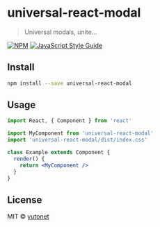 # universal-react-modal

> Universal modals, unite...

[![NPM](https://img.shields.io/npm/v/universal-react-modal.svg)](https://www.npmjs.com/package/universal-react-modal) [![JavaScript Style Guide](https://img.shields.io/badge/code_style-standard-brightgreen.svg)](https://standardjs.com)

## Install

```bash
npm install --save universal-react-modal
```

## Usage

```jsx
import React, { Component } from 'react'

import MyComponent from 'universal-react-modal'
import 'universal-react-modal/dist/index.css'

class Example extends Component {
  render() {
    return <MyComponent />
  }
}
```

## License

MIT © [yutonet](https://github.com/yutonet)
